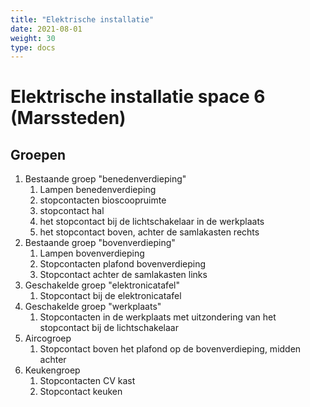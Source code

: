 ```yaml
---
title: "Elektrische installatie"
date: 2021-08-01
weight: 30
type: docs
---
```


# Elektrische installatie space 6 (Marssteden)

## Groepen
1. Bestaande groep "benedenverdieping"
	1. Lampen benedenverdieping
	2. stopcontacten bioscoopruimte
	3. stopcontact hal
	4. het stopcontact bij de lichtschakelaar in de werkplaats
	5. het stopcontact boven, achter de samlakasten rechts
2. Bestaande groep "bovenverdieping"
	1. Lampen bovenverdieping
	2. Stopcontacten plafond bovenverdieping
	3. Stopcontact achter de samlakasten links
3. Geschakelde groep "elektronicatafel"
	1. Stopcontact bij de elektronicatafel
4. Geschakelde groep "werkplaats"
	1. Stopcontacten in de werkplaats met uitzondering van het stopcontact bij de lichtschakelaar
5. Aircogroep
	1. Stopcontact boven het plafond op de bovenverdieping, midden achter
6. Keukengroep
	1. Stopcontacten CV kast
	2. Stopcontact keuken
